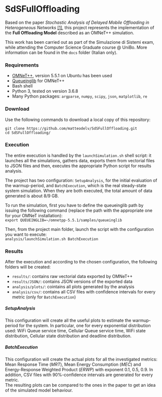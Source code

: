 # SdSFullOffloading
Based on the paper *Stochastic Analysis of Delayed Mobile Offloading in Heterogeneous Networks* [[1]](https://doi.org/10.1109/TMC.2017.2711014), this project represents the implementation of the **Full Offloading Model** described as an OMNeT++ simulation.
  
This work has been carried out as part of the Simulazione di Sistemi exam, while attending the Computer Science Graduate course @ UniBo. More information can be found in the ``docs`` folder (Italian only).

### Requirements
- [OMNeT++](https://omnetpp.org), version 5.5.1 on Ubuntu has been used
- [Queueinglib](https://github.com/shigeya/omnetpp/tree/master/samples/queueinglib) for OMNeT++
- Bash shell
- Python 3, tested on version 3.6.8
- Many Python packages: ``argparse``, ``numpy``, ``scipy``, ``json``, ``matplotlib``, ``re``

### Download
Use the following commands to download a local copy of this repository:

    git clone https://github.com/matteodelv/SdSFullOffloading.git  
    cd SdSFullOffloading/

### Execution
The entire execution is handled by the ``launchSimulation.sh`` shell script: it launches all the simulations, gathers data, exports them from vectorial files to JSON files and then, executes the appropriate Python script for results analysis.  
  
The project has two configuration: ``SetupAnalysis``, for the initial evaluation of the warmup-period, and ``BatchExecution``, which is the real steady-state system simulation. When they are both executed, the total amount of data generated is about 8/9 GB.

To run the simulation, first you have to define the queueinglib path by issuing the following command (replace the path with the appropriate one for your OMNeT installation):  
``export QUEUEINGLIB=~/omnetpp-5.5.1/samples/queueinglib``  

Then, from the project main folder, launch the script with the configuration you want to execute:  
``analysis/launchSimulation.sh BatchExecution``

### Results
After the execution and according to the chosen configuration, the following folders will be created:

- ``results/``: contains raw vectorial data exported by OMNeT++
- ``results/JSON/``: contains JSON versions of the exported data
- ``analysis/plots/``: cointains all plots generated by the analysis
- ``analysis/csv/``: contains all CSV files with confidence intervals for every metric (only for ``BatchExecution``)

##### SetupAnalysis
This configuration will create all the useful plots to estimate the warmup-period for the system. In particular, one for every exponential distribution used: WiFi Queue service time, Cellular Queue service time, WiFi state distribution, Cellular state distribution and deadline distribution.

##### BatchExecution
This configuration will create the actual plots for all the investigated metrics: Mean Response Time (*MRT*), Mean Energy Consumption (*MEC*) and Energy-Response Weighted Product (*ERWP*) with exponent 0.1, 0.5, 0.9. In addition, CSV files with 90%-confidence intervals are generated for every metric.  
The resulting plots can be compared to the ones in the paper to get an idea of the simulated model behaviour.